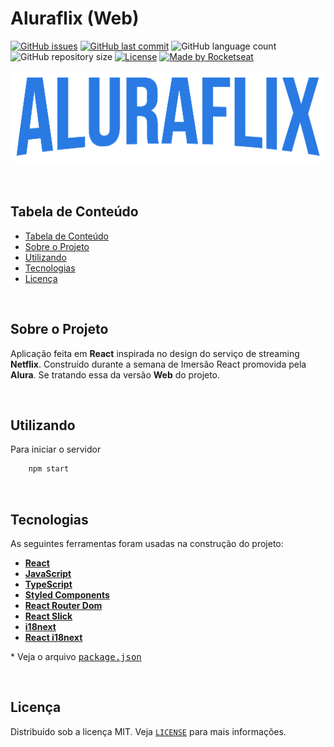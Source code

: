 # Aluraflix (Web)

<!-- PROJECT SHIELDS -->

[![GitHub issues](https://img.shields.io/github/issues-raw/CarlosETB/aluraflix-web.svg)](https://github.com/CarlosETB/aluraflix-web/issues)
[![GitHub last commit](https://img.shields.io/github/last-commit/CarlosETB/aluraflix-web.svg)](https://github.com/CarlosETB/aluraflix-web/commits/master)
![GitHub language count](https://img.shields.io/github/languages/count/CarlosETB/aluraflix-web?color=%2304D361)
![GitHub repository size](https://img.shields.io/github/repo-size/CarlosETB/aluraflix-web)
[![License](https://img.shields.io/badge/license-MIT-brightgreen)](https://github.com/CarlosETB/aluraflix-web/stargazers)
[![Made by Rocketseat](https://img.shields.io/badge/made%20by-Alura-%232a7ae4)](https://www.alura.com.br/)

<!-- PROJECT LOGO -->

<p align="center">
    <img height="150px" src='./src/assets/image/Logo.png' alt="Logo">
</p>

<br />

<!-- TABLE OF CONTENTS -->

## Tabela de Conteúdo

- [Tabela de Conteúdo](#tabela-de-conte%C3%BAdo)
- [Sobre o Projeto](#sobre-o-projeto)
- [Utilizando](#utilizando)
- [Tecnologias](#tecnologias)
- [Licença](#licen%C3%A7a)

<br />

<!-- ABOUT THE PROJECT -->

## Sobre o Projeto

Aplicação feita em **React** inspirada no design do serviço de streaming **Netflix**. Construído durante a semana de Imersão React promovida pela **Alura**. Se tratando essa da versão **Web** do projeto.

<br />

<!-- USING -->

## Utilizando

Para iniciar o servidor

```sh
    npm start
```

<br />

## Tecnologias

As seguintes ferramentas foram usadas na construção do projeto:

- **[React](https://pt-br.reactjs.org/)**
- **[JavaScript](https://www.javascript.com/)**
- **[TypeScript](https://www.typescriptlang.org/)**
- **[Styled Components](https://styled-components.com/)**
- **[React Router Dom](https://reactrouter.com/)**
- **[React Slick](https://react-slick.neostack.com/)**
- **[i18next](https://www.i18next.com/)**
- **[React i18next](https://www.i18next.com/)**


\* Veja o arquivo <kbd>[package.json](./package.json)</kbd>

<br />

<!-- LICENSE -->

## Licença

Distribuído sob a licença MIT. Veja [`LICENSE`](./LICENSE) para mais informações.
